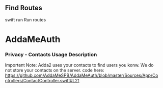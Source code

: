 ## Find Routes
swift run Run routes

# AddaMeAuth
### Privacy - Contacts Usage Description
Importent Note: Adda2 uses your contacts to find users you konw. We do not store your contacts on the server.
code here: https://github.com/AddaMeSPB/AddaMeAuth/blob/master/Sources/App/Controllers/ContactController.swift#L21
